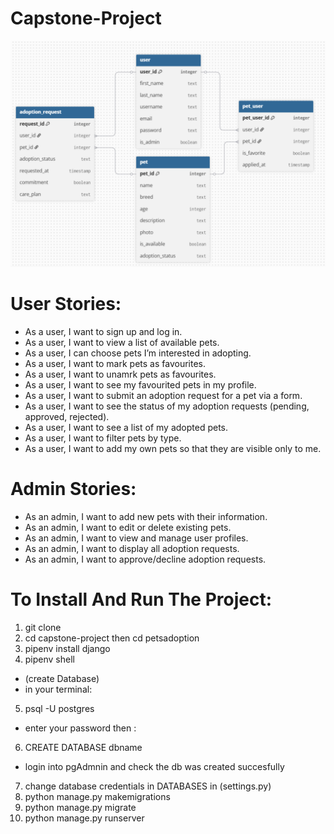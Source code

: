 # Capstone-Project

![PET ADOPTION ERD](<Screenshot 2025-10-12 111608.png>)


# User Stories:
- As a user, I want to sign up and log in.
- As a user, I want to view a list of available pets.
- As a user, I can choose pets I’m interested in adopting.
- As a user, I want to mark pets as favourites.
- As a user, I want to unamrk pets as favourites.
- As a user, I want to see my favourited pets in my profile.
- As a user, I want to submit an adoption request for a pet via a form.
- As a user, I want to see the status of my adoption requests (pending, approved, rejected).
- As a user, I want to see a list of my adopted pets.
- As a user, I want to filter pets by type.
- As a user, I want to add my own pets so that they are visible only to me.

# Admin Stories: 
- As an admin, I want to add new pets with their information.
- As an admin, I want to edit or delete existing pets.
- As an admin, I want to view and manage user profiles.
- As an admin, I want to display all adoption requests.
- As an admin, I want to approve/decline adoption requests.



# To Install And Run The Project:
1. git clone 
2. cd capstone-project then cd petsadoption
3. pipenv install django
4. pipenv shell
- (create Database)
- in your terminal:
5. psql -U postgres 
- enter your password then :
6. CREATE DATABASE dbname
- login into pgAdmnin and check the db was created succesfully
7. change database credentials in DATABASES in (settings.py) 
8. python manage.py makemigrations
9. python manage.py migrate
10. python manage.py runserver